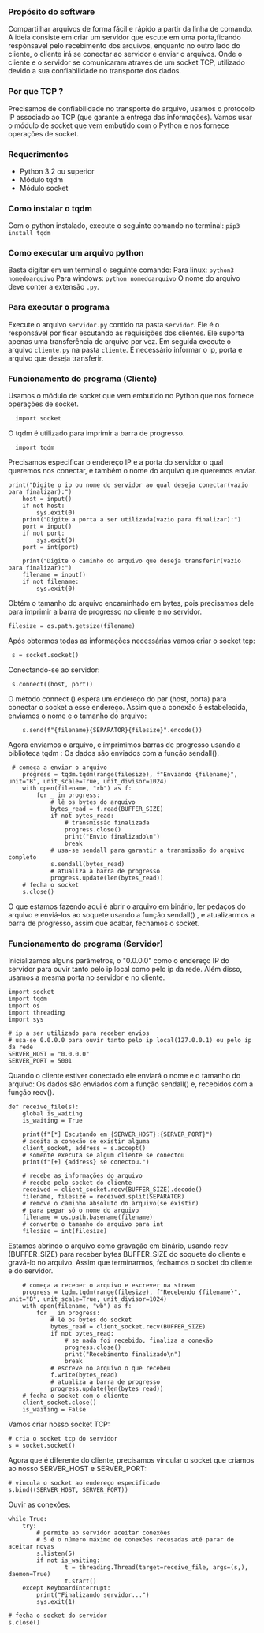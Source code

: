 ### Propósito do software

 Compartilhar arquivos de forma fácil e rápido a partir da linha de comando. A ideia consiste em criar um servidor que escute em uma porta,ficando respónsavel pelo recebimento dos arquivos, enquanto no outro lado do cliente, o cliente irá se conectar ao servidor e enviar o arquivos. Onde o cliente e o servidor se comunicaram através de um socket TCP, utilizado devido a sua confiabilidade no transporte dos dados. 

### Por que TCP ?
Precisamos de confiabilidade no transporte do arquivo, usamos o protocolo IP associado ao TCP (que garante a entrega das informações). Vamos usar o módulo de socket que vem embutido com o Python e nos fornece operações de socket.


### Requerimentos
* Python 3.2 ou superior
* Módulo tqdm
* Módulo socket

### Como instalar o tqdm
Com o python instalado, execute o seguinte comando no terminal:
`pip3 install tqdm`

### Como executar um arquivo python
Basta digitar em um terminal o seguinte comando:
Para linux: `python3 nomedoarquivo`
Para windows: `python nomedoarquivo`
O nome do arquivo deve conter a extensão `.py`.

### Para executar o programa
Execute o arquivo `servidor.py` contido na pasta `servidor`. Ele é o responsável por ficar escutando as requisições dos clientes. Ele suporta apenas uma transferência de arquivo por vez.
Em seguida execute o arquivo `cliente.py` na pasta `cliente`. É necessário informar o ip, porta e arquivo que deseja transferir.

### Funcionamento do programa (Cliente)

Usamos o módulo de socket que vem embutido no Python que nos fornece operações de socket.
```
  import socket
```
O tqdm é utilizado para imprimir a barra de progresso.

```
  import tqdm

```

Precisamos especificar o endereço IP e a porta do servidor o qual queremos nos conectar, e também o nome do arquivo que queremos enviar.

```
print("Digite o ip ou nome do servidor ao qual deseja conectar(vazio para finalizar):")
    host = input()
    if not host:
        sys.exit(0)
    print("Digite a porta a ser utilizada(vazio para finalizar):")
    port = input()
    if not port:
        sys.exit(0)
    port = int(port)

    print("Digite o caminho do arquivo que deseja transferir(vazio para finalizar):")
    filename = input()
    if not filename:
        sys.exit(0)
```
Obtém o tamanho do arquivo encaminhado em bytes, pois precisamos dele para imprimir a barra de progresso no cliente e no servidor.
```
filesize = os.path.getsize(filename)
```

Após obtermos todas as informações necessárias vamos criar o socket tcp:
```
 s = socket.socket()
```

Conectando-se ao servidor:

```
 s.connect((host, port))
```

O método connect () espera um endereço do par (host, porta) para conectar o socket a esse endereço. 
Assim que a conexão é estabelecida, enviamos o nome e o tamanho do arquivo:

```
    s.send(f"{filename}{SEPARATOR}{filesize}".encode())
```

Agora enviamos o arquivo, e imprimimos barras de progresso usando a biblioteca tqdm :
Os dados são enviados com a função sendall().
```
 # começa a enviar o arquivo
    progress = tqdm.tqdm(range(filesize), f"Enviando {filename}", unit="B", unit_scale=True, unit_divisor=1024)
    with open(filename, "rb") as f:
        for _ in progress:
            # lê os bytes do arquivo
            bytes_read = f.read(BUFFER_SIZE)
            if not bytes_read:
                # transmissão finalizada
                progress.close()
                print("Envio finalizado\n")
                break
            # usa-se sendall para garantir a transmissão do arquivo completo
            s.sendall(bytes_read)
            # atualiza a barra de progresso
            progress.update(len(bytes_read))
    # fecha o socket
    s.close()
```

O que estamos fazendo aqui é abrir o arquivo em binário, ler pedaços do arquivo e enviá-los ao soquete usando a função sendall() , e atualizarmos a barra de progresso, assim que acabar, fechamos o socket.



### Funcionamento do programa (Servidor)



Inicializamos alguns parâmetros, o "0.0.0.0" como o endereço IP do servidor para ouvir tanto pelo ip local como pelo ip da rede. Além disso, usamos a mesma porta no servidor e no cliente.

```
import socket
import tqdm
import os
import threading
import sys

# ip a ser utilizado para receber envios
# usa-se 0.0.0.0 para ouvir tanto pelo ip local(127.0.0.1) ou pelo ip da rede
SERVER_HOST = "0.0.0.0"
SERVER_PORT = 5001

```


Quando o cliente estiver conectado ele enviará o nome e o tamanho do arquivo:
Os dados são enviados com a função sendall() e, recebidos com a função recv().

```
def receive_file(s):
    global is_waiting
    is_waiting = True
    
    print(f"[*] Escutando em {SERVER_HOST}:{SERVER_PORT}")
    # aceita a conexão se existir alguma
    client_socket, address = s.accept()
    # somente executa se algum cliente se conectou
    print(f"[+] {address} se conectou.")

    # recebe as informações do arquivo
    # recebe pelo socket do cliente
    received = client_socket.recv(BUFFER_SIZE).decode()
    filename, filesize = received.split(SEPARATOR)
    # remove o caminho absoluto do arquivo(se existir)
    # para pegar só o nome do arquivo
    filename = os.path.basename(filename)
    # converte o tamanho do arquivo para int
    filesize = int(filesize)
```   

Estamos abrindo o arquivo como gravação em binário, usando recv (BUFFER_SIZE) para receber bytes BUFFER_SIZE do soquete do cliente e gravá-lo no arquivo. Assim que terminarmos, fechamos o socket do cliente e do servidor.

```
    # começa a receber o arquivo e escrever na stream
    progress = tqdm.tqdm(range(filesize), f"Recebendo {filename}", unit="B", unit_scale=True, unit_divisor=1024)
    with open(filename, "wb") as f:
        for _ in progress:
            # lê os bytes do socket
            bytes_read = client_socket.recv(BUFFER_SIZE)
            if not bytes_read:    
                # se nada foi recebido, finaliza a conexão
                progress.close()
                print("Recebimento finalizado\n")
                break
            # escreve no arquivo o que recebeu
            f.write(bytes_read)
            # atualiza a barra de progresso
            progress.update(len(bytes_read))
    # fecha o socket com o cliente
    client_socket.close()
    is_waiting = False

```

Vamos criar nosso socket TCP:

```
# cria o socket tcp do servidor
s = socket.socket()

```
Agora que é diferente do cliente, precisamos vincular o socket que criamos ao nosso SERVER_HOST e SERVER_PORT:

```
# vincula o socket ao endereço especificado
s.bind((SERVER_HOST, SERVER_PORT))

```

Ouvir as conexões:
```
while True:
    try:
        # permite ao servidor aceitar conexões
        # 5 é o número máximo de conexões recusadas até parar de aceitar novas
        s.listen(5)
        if not is_waiting:
                t = threading.Thread(target=receive_file, args=(s,), daemon=True)
                t.start()
    except KeyboardInterrupt:
        print("Finalizando servidor...")
        sys.exit(1)

# fecha o socket do servidor
s.close()

```
